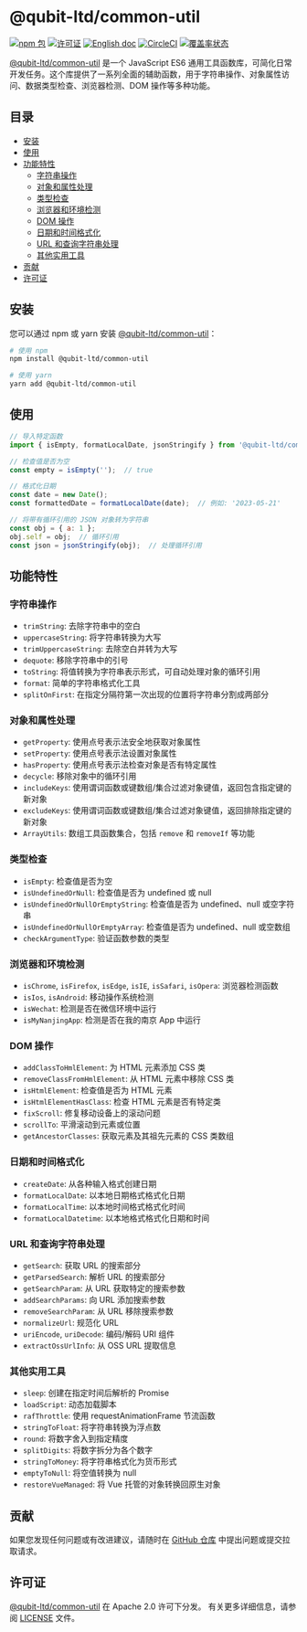 # @qubit-ltd/common-util

[![npm 包](https://img.shields.io/npm/v/@qubit-ltd/common-util.svg)](https://npmjs.com/package/@qubit-ltd/common-util)
[![许可证](https://img.shields.io/badge/License-Apache-blue.svg)](https://www.apache.org/licenses/LICENSE-2.0)
[![English doc](https://img.shields.io/badge/document-English-blue.svg)](README.md)
[![CircleCI](https://dl.circleci.com/status-badge/img/gh/Haixing-Hu/js-common-util/tree/master.svg?style=shield)](https://dl.circleci.com/status-badge/redirect/gh/Haixing-Hu/js-common-util/tree/master)
[![覆盖率状态](https://coveralls.io/repos/github/Haixing-Hu/js-common-util/badge.svg?branch=master)](https://coveralls.io/github/Haixing-Hu/js-common-util?branch=master)

[@qubit-ltd/common-util] 是一个 JavaScript ES6 通用工具函数库，可简化日常开发任务。这个库提供了一系列全面的辅助函数，用于字符串操作、对象属性访问、数据类型检查、浏览器检测、DOM 操作等多种功能。

## 目录

- [安装](#安装)
- [使用](#使用)
- [功能特性](#功能特性)
  - [字符串操作](#字符串操作)
  - [对象和属性处理](#对象和属性处理)
  - [类型检查](#类型检查)
  - [浏览器和环境检测](#浏览器和环境检测)
  - [DOM 操作](#dom-操作)
  - [日期和时间格式化](#日期和时间格式化)
  - [URL 和查询字符串处理](#url-和查询字符串处理)
  - [其他实用工具](#其他实用工具)
- [贡献](#贡献)
- [许可证](#许可证)

## <span id="安装">安装</span>

您可以通过 npm 或 yarn 安装 [@qubit-ltd/common-util]：

```bash
# 使用 npm
npm install @qubit-ltd/common-util

# 使用 yarn
yarn add @qubit-ltd/common-util
```

## <span id="使用">使用</span>

```javascript
// 导入特定函数
import { isEmpty, formatLocalDate, jsonStringify } from '@qubit-ltd/common-util';

// 检查值是否为空
const empty = isEmpty('');  // true

// 格式化日期
const date = new Date();
const formattedDate = formatLocalDate(date);  // 例如: '2023-05-21'

// 将带有循环引用的 JSON 对象转为字符串
const obj = { a: 1 };
obj.self = obj;  // 循环引用
const json = jsonStringify(obj);  // 处理循环引用
```

## <span id="功能特性">功能特性</span>

### <span id="字符串操作">字符串操作</span>

- `trimString`: 去除字符串中的空白
- `uppercaseString`: 将字符串转换为大写
- `trimUppercaseString`: 去除空白并转为大写
- `dequote`: 移除字符串中的引号
- `toString`: 将值转换为字符串表示形式，可自动处理对象的循环引用
- `format`: 简单的字符串格式化工具
- `splitOnFirst`: 在指定分隔符第一次出现的位置将字符串分割成两部分

### <span id="对象和属性处理">对象和属性处理</span>

- `getProperty`: 使用点号表示法安全地获取对象属性
- `setProperty`: 使用点号表示法设置对象属性
- `hasProperty`: 使用点号表示法检查对象是否有特定属性
- `decycle`: 移除对象中的循环引用
- `includeKeys`: 使用谓词函数或键数组/集合过滤对象键值，返回包含指定键的新对象
- `excludeKeys`: 使用谓词函数或键数组/集合过滤对象键值，返回排除指定键的新对象
- `ArrayUtils`: 数组工具函数集合，包括 `remove` 和 `removeIf` 等功能

### <span id="类型检查">类型检查</span>

- `isEmpty`: 检查值是否为空
- `isUndefinedOrNull`: 检查值是否为 undefined 或 null
- `isUndefinedOrNullOrEmptyString`: 检查值是否为 undefined、null 或空字符串
- `isUndefinedOrNullOrEmptyArray`: 检查值是否为 undefined、null 或空数组
- `checkArgumentType`: 验证函数参数的类型

### <span id="浏览器和环境检测">浏览器和环境检测</span>

- `isChrome`, `isFirefox`, `isEdge`, `isIE`, `isSafari`, `isOpera`: 浏览器检测函数
- `isIos`, `isAndroid`: 移动操作系统检测
- `isWechat`: 检测是否在微信环境中运行
- `isMyNanjingApp`: 检测是否在我的南京 App 中运行

### <span id="dom-操作">DOM 操作</span>

- `addClassToHmlElement`: 为 HTML 元素添加 CSS 类
- `removeClassFromHmlElement`: 从 HTML 元素中移除 CSS 类
- `isHtmlElement`: 检查值是否为 HTML 元素
- `isHtmlElementHasClass`: 检查 HTML 元素是否有特定类
- `fixScroll`: 修复移动设备上的滚动问题
- `scrollTo`: 平滑滚动到元素或位置
- `getAncestorClasses`: 获取元素及其祖先元素的 CSS 类数组

### <span id="日期和时间格式化">日期和时间格式化</span>

- `createDate`: 从各种输入格式创建日期
- `formatLocalDate`: 以本地日期格式格式化日期
- `formatLocalTime`: 以本地时间格式格式化时间
- `formatLocalDatetime`: 以本地格式格式化日期和时间

### <span id="url-和查询字符串处理">URL 和查询字符串处理</span>

- `getSearch`: 获取 URL 的搜索部分
- `getParsedSearch`: 解析 URL 的搜索部分
- `getSearchParam`: 从 URL 获取特定的搜索参数
- `addSearchParams`: 向 URL 添加搜索参数
- `removeSearchParam`: 从 URL 移除搜索参数
- `normalizeUrl`: 规范化 URL
- `uriEncode`, `uriDecode`: 编码/解码 URI 组件
- `extractOssUrlInfo`: 从 OSS URL 提取信息

### <span id="其他实用工具">其他实用工具</span>

- `sleep`: 创建在指定时间后解析的 Promise
- `loadScript`: 动态加载脚本
- `rafThrottle`: 使用 requestAnimationFrame 节流函数
- `stringToFloat`: 将字符串转换为浮点数
- `round`: 将数字舍入到指定精度
- `splitDigits`: 将数字拆分为各个数字
- `stringToMoney`: 将字符串格式化为货币形式
- `emptyToNull`: 将空值转换为 null
- `restoreVueManaged`: 将 Vue 托管的对象转换回原生对象

## <span id="贡献">贡献</span>

如果您发现任何问题或有改进建议，请随时在 [GitHub 仓库] 中提出问题或提交拉取请求。

## <span id="许可证">许可证</span>

[@qubit-ltd/common-util] 在 Apache 2.0 许可下分发。
有关更多详细信息，请参阅 [LICENSE](LICENSE) 文件。

[@qubit-ltd/common-util]: https://npmjs.com/package/@qubit-ltd/common-util
[GitHub 仓库]: https://github.com/Haixing-Hu/js-common-util 
